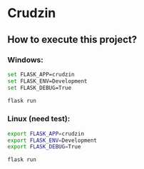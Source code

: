 # Crudzin

## How to execute this project?

### Windows:
```sh
set FLASK_APP=crudzin
set FLASK_ENV=Development
set FLASK_DEBUG=True

flask run
```
### Linux (need test):
```sh
export FLASK_APP=crudzin
export FLASK_ENV=Development
export FLASK_DEBUG=True

flask run
```